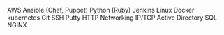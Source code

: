 AWS
Ansible 
  (Chef, Puppet)
Python
  (Ruby)
Jenkins
Linux
Docker
kubernetes
Git
SSH
  Putty
HTTP
Networking
  IP/TCP
Active Directory
SQL
NGINX
